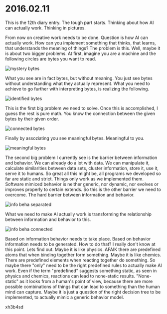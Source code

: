 # 2016.02.11
This is the 12th diary entry. The tough part starts. Thinking about how AI can
actually work. Thinking in pictures.

From now on creative work needs to be done. Question is how AI can actually
work. How can you implement something that thinks, that learns, that
understands the meaning of things? The problem is this. Well, maybe it is about
two bigger problems. At first, imagine you are a machine and the following
circles are bytes you want to read.

![mystery bytes](image/mystery_bytes.png)

What you see are in fact bytes, but without meaning. You just see bytes without
understanding what they actually represent. What you need to achieve to go
further with interpreting bytes, is realizing the following.

![identified bytes](image/identified_bytes.png)

This is the first big problem we need to solve. Once this is accomplished, I
guess the rest is pure math. You know the connection between the given bytes by
their given order.

![connected bytes](image/connected_bytes.png)

Finally by assoziating you see meaningful bytes. Meaningful to you.

![meaningful bytes](image/meaningful_bytes.png)

The second big problem I currently see is the barrier between information and
behavior. We can already do a lot with data. We can manipulate it, calculate
similarities between data sets, cluster information, store it, use it, serve it
to humans. So great all this might be, all programs we developed so far are
static and strict. Things only work as we implemented them. Software mimiced
behavior is neither generic, nor dynamic, nor evolves or improves properly to
certain extends. So this is the other barrier we need to overcome. The hard barrier
between information and behavior.

![info beha separated](image/info_beha_separated.png)

What we need to make AI actually work is transforming the relationship between
information and behavior to this.

![info beha connected](image/info_beha_connected.png)

Based on information behavior needs to take place. Based on behavior
information needs to be generated. How to do that? I really don't know at this
point. Lets find out. Maybe it is like physics. AFAIK there are predefined
atoms that when binding together form something. Maybe it is like chemics.
There are predefined elements when reacting together do something. So maybe
there "only" need to be the right predefined rules to actually make AI work.
Even if the term "predefined" suggests something static, as seen in physics and
chemics, reactions can lead to none-static results. "None-static" as it looks
from a human's point of view, because there are more possible combinations of
things that can lead to something than the human mind can capture. Maybe it is
just a question of the right decision tree to be implemented, to actually mimic
a generic behavior model.

xh3b4sd
